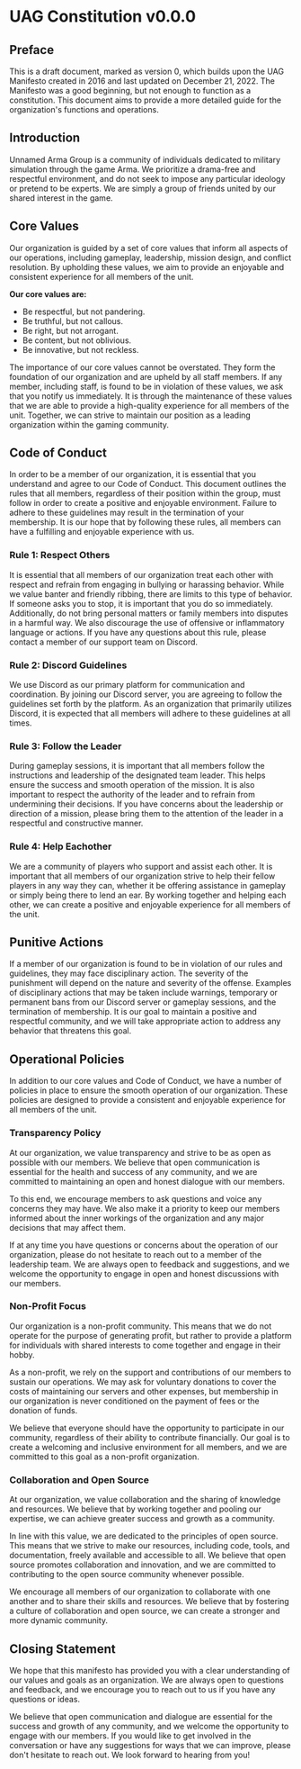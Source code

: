 # UAG Constitution v0.0.0

## Preface

This is a draft document, marked as version 0, which builds upon the UAG Manifesto created in 2016 and last updated on December 21, 2022. The Manifesto was a good beginning, but not enough to function as a constitution. This document aims to provide a more detailed guide for the organization's functions and operations.

## Introduction

Unnamed Arma Group is a community of individuals dedicated to military simulation through the game Arma. We prioritize a drama-free and respectful environment, and do not seek to impose any particular ideology or pretend to be experts. We are simply a group of friends united by our shared interest in the game.

## Core Values

Our organization is guided by a set of core values that inform all aspects of our operations, including gameplay, leadership, mission design, and conflict resolution. By upholding these values, we aim to provide an enjoyable and consistent experience for all members of the unit.

**Our core values are:**

- Be respectful, but not pandering.
- Be truthful, but not callous.
- Be right, but not arrogant.
- Be content, but not oblivious.
- Be innovative, but not reckless.

The importance of our core values cannot be overstated. They form the foundation of our organization and are upheld by all staff members. If any member, including staff, is found to be in violation of these values, we ask that you notify us immediately. It is through the maintenance of these values that we are able to provide a high-quality experience for all members of the unit. Together, we can strive to maintain our position as a leading organization within the gaming community.

## Code of Conduct

In order to be a member of our organization, it is essential that you understand and agree to our Code of Conduct. This document outlines the rules that all members, regardless of their position within the group, must follow in order to create a positive and enjoyable environment. Failure to adhere to these guidelines may result in the termination of your membership. It is our hope that by following these rules, all members can have a fulfilling and enjoyable experience with us.

### Rule 1: Respect Others

It is essential that all members of our organization treat each other with respect and refrain from engaging in bullying or harassing behavior. While we value banter and friendly ribbing, there are limits to this type of behavior. If someone asks you to stop, it is important that you do so immediately. Additionally, do not bring personal matters or family members into disputes in a harmful way. We also discourage the use of offensive or inflammatory language or actions. If you have any questions about this rule, please contact a member of our support team on Discord.

### Rule 2: Discord Guidelines

We use Discord as our primary platform for communication and coordination. By joining our Discord server, you are agreeing to follow the guidelines set forth by the platform. As an organization that primarily utilizes Discord, it is expected that all members will adhere to these guidelines at all times.

### Rule 3: Follow the Leader

During gameplay sessions, it is important that all members follow the instructions and leadership of the designated team leader. This helps ensure the success and smooth operation of the mission. It is also important to respect the authority of the leader and to refrain from undermining their decisions. If you have concerns about the leadership or direction of a mission, please bring them to the attention of the leader in a respectful and constructive manner.

### Rule 4: Help Eachother

We are a community of players who support and assist each other. It is important that all members of our organization strive to help their fellow players in any way they can, whether it be offering assistance in gameplay or simply being there to lend an ear. By working together and helping each other, we can create a positive and enjoyable experience for all members of the unit.

## Punitive Actions

If a member of our organization is found to be in violation of our rules and guidelines, they may face disciplinary action. The severity of the punishment will depend on the nature and severity of the offense. Examples of disciplinary actions that may be taken include warnings, temporary or permanent bans from our Discord server or gameplay sessions, and the termination of membership. It is our goal to maintain a positive and respectful community, and we will take appropriate action to address any behavior that threatens this goal.

## Operational Policies

In addition to our core values and Code of Conduct, we have a number of policies in place to ensure the smooth operation of our organization. These policies are designed to provide a consistent and enjoyable experience for all members of the unit.

### Transparency Policy

At our organization, we value transparency and strive to be as open as possible with our members. We believe that open communication is essential for the health and success of any community, and we are committed to maintaining an open and honest dialogue with our members.

To this end, we encourage members to ask questions and voice any concerns they may have. We also make it a priority to keep our members informed about the inner workings of the organization and any major decisions that may affect them.

If at any time you have questions or concerns about the operation of our organization, please do not hesitate to reach out to a member of the leadership team. We are always open to feedback and suggestions, and we welcome the opportunity to engage in open and honest discussions with our members.

### Non-Profit Focus

Our organization is a non-profit community. This means that we do not operate for the purpose of generating profit, but rather to provide a platform for individuals with shared interests to come together and engage in their hobby.

As a non-profit, we rely on the support and contributions of our members to sustain our operations. We may ask for voluntary donations to cover the costs of maintaining our servers and other expenses, but membership in our organization is never conditioned on the payment of fees or the donation of funds.

We believe that everyone should have the opportunity to participate in our community, regardless of their ability to contribute financially. Our goal is to create a welcoming and inclusive environment for all members, and we are committed to this goal as a non-profit organization.

### Collaboration and Open Source

At our organization, we value collaboration and the sharing of knowledge and resources. We believe that by working together and pooling our expertise, we can achieve greater success and growth as a community.

In line with this value, we are dedicated to the principles of open source. This means that we strive to make our resources, including code, tools, and documentation, freely available and accessible to all. We believe that open source promotes collaboration and innovation, and we are committed to contributing to the open source community whenever possible.

We encourage all members of our organization to collaborate with one another and to share their skills and resources. We believe that by fostering a culture of collaboration and open source, we can create a stronger and more dynamic community.

## Closing Statement

We hope that this manifesto has provided you with a clear understanding of our values and goals as an organization. We are always open to questions and feedback, and we encourage you to reach out to us if you have any questions or ideas.

We believe that open communication and dialogue are essential for the success and growth of any community, and we welcome the opportunity to engage with our members. If you would like to get involved in the conversation or have any suggestions for ways that we can improve, please don't hesitate to reach out. We look forward to hearing from you!
